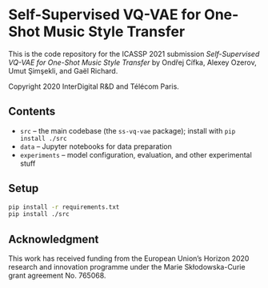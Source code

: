 Self-Supervised VQ-VAE for One-Shot Music Style Transfer
========================================================

This is the code repository for the ICASSP 2021 submission
*Self-Supervised VQ-VAE for One-Shot Music Style Transfer*
by Ondřej Cífka, Alexey Ozerov, Umut Şimşekli, and Gaël Richard.

Copyright 2020 InterDigital R&D and Télécom Paris.

Contents
--------

- `src` – the main codebase (the `ss-vq-vae` package); install with `pip install ./src`
- `data` – Jupyter notebooks for data preparation
- `experiments` – model configuration, evaluation, and other experimental stuff

Setup
-----

```sh
pip install -r requirements.txt
pip install ./src
```

Acknowledgment
--------------
This work has received funding from the European Union’s Horizon 2020 research and innovation
programme under the Marie Skłodowska-Curie grant agreement No. 765068.